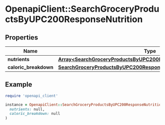 # OpenapiClient::SearchGroceryProductsByUPC200ResponseNutrition

## Properties

| Name | Type | Description | Notes |
| ---- | ---- | ----------- | ----- |
| **nutrients** | [**Array&lt;SearchGroceryProductsByUPC200ResponseNutritionNutrientsInner&gt;**](SearchGroceryProductsByUPC200ResponseNutritionNutrientsInner.md) |  |  |
| **caloric_breakdown** | [**SearchGroceryProductsByUPC200ResponseNutritionCaloricBreakdown**](SearchGroceryProductsByUPC200ResponseNutritionCaloricBreakdown.md) |  |  |

## Example

```ruby
require 'openapi_client'

instance = OpenapiClient::SearchGroceryProductsByUPC200ResponseNutrition.new(
  nutrients: null,
  caloric_breakdown: null
)
```

